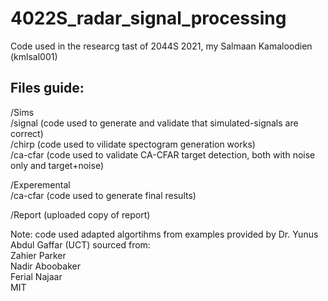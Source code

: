 # 4022S_radar_signal_processing
Code used in the researcg tast of 2044S 2021, my Salmaan Kamaloodien (kmlsal001)
  
## Files guide:  
/Sims  
  /signal           (code used to generate and validate that simulated-signals are correct)  
  /chirp            (code used to vilidate spectogram generation works)  
  /ca-cfar          (code used to validate CA-CFAR target detection, both with noise only and target+noise)  
  
/Experemental   
  /ca-cfar          (code used to generate final results)  
    
/Report              (uploaded copy of report)  
  
Note: code used adapted algortihms from examples provided by Dr. Yunus Abdul Gaffar (UCT) sourced from:  
Zahier Parker  
Nadir Aboobaker  
Ferial Najaar  
MIT
